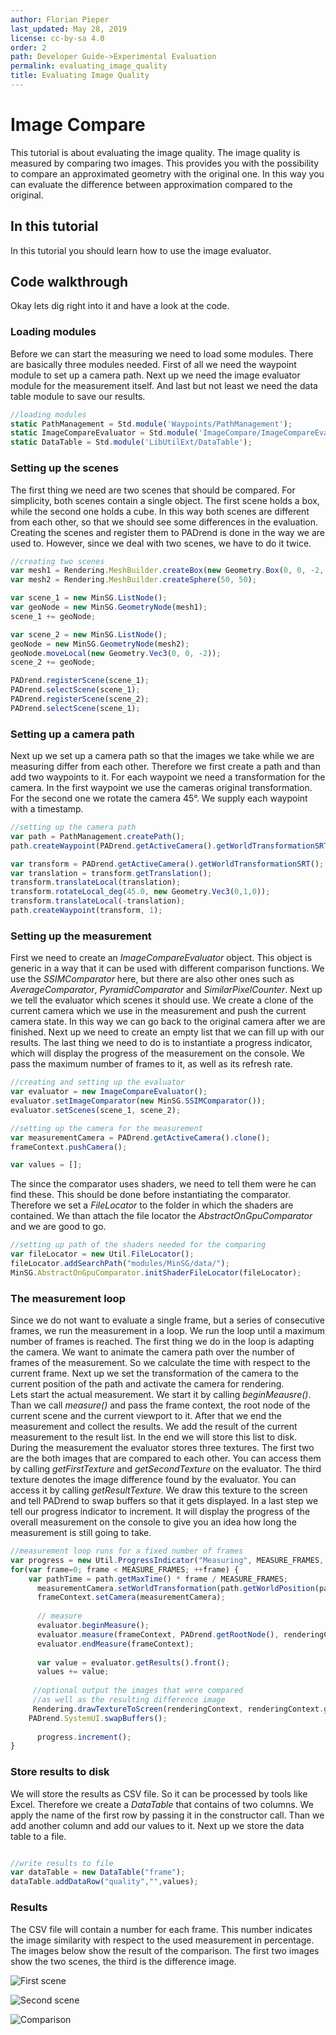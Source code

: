 ```yaml
---
author: Florian Pieper
last_updated: May 28, 2019
license: cc-by-sa 4.0
order: 2
path: Developer Guide->Experimental Evaluation
permalink: evaluating_image_quality
title: Evaluating Image Quality
---
```

<!------------------------------------------------------------------------------------------------
This work is licensed under the Creative Commons Attribution-ShareAlike 4.0 International License.
 To view a copy of this license, visit http://creativecommons.org/licenses/by-sa/4.0/.
 Author: Florian Pieper (fpieper@mail.uni-paderborn.de)
 PADrend Version 1.0.0
------------------------------------------------------------------------------------------------->


# Image Compare
This tutorial is about evaluating the image quality.
The image quality is measured by comparing two images.
This provides you with the possibility to compare an approximated geometry with the original one.
In this way you can evaluate the difference between approximation compared to the original.

## In this tutorial
In this tutorial you should learn how to use the image evaluator.

## Code walkthrough
Okay lets dig right into it and have a look at the code.

### Loading modules
Before we can start the measuring we need to load some modules.
There are basically three modules needed.
First of all we need the waypoint module to set up a camera path.
Next up we need the image evaluator module for the measurement itself.
And last but not least we need the data table module to save our results.

<!---INCLUDE src=ImageCompare.escript, start=14, end=17--->
<!---BEGINN_CODESECTION--->
<!---Automaticly generated section. Do not edit!!!--->
```js
//loading modules
static PathManagement = Std.module('Waypoints/PathManagement');
static ImageCompareEvaluator = Std.module('ImageCompare/ImageCompareEvaluator');
static DataTable = Std.module('LibUtilExt/DataTable');
```
<!---END_CODESECTION--->

### Setting up the scenes
The first thing we need are two scenes that should be compared.
For simplicity, both scenes contain a single object.
The first scene holds a box, while the second one holds a cube.
In this way both scenes are different from each other, so that we should see some differences in the evaluation.
Creating the scenes and register them to PADrend is done in the way we are used to.
However, since we deal with two scenes, we have to do it twice.

<!---INCLUDE src=ImageCompare.escript, start=27, end=43--->
<!---BEGINN_CODESECTION--->
<!---Automaticly generated section. Do not edit!!!--->
```js
//creating two scenes
var mesh1 = Rendering.MeshBuilder.createBox(new Geometry.Box(0, 0, -2, 1, 1, 1));
var mesh2 = Rendering.MeshBuilder.createSphere(50, 50);

var scene_1 = new MinSG.ListNode();
var geoNode = new MinSG.GeometryNode(mesh1);
scene_1 += geoNode;

var scene_2 = new MinSG.ListNode();
geoNode = new MinSG.GeometryNode(mesh2);
geoNode.moveLocal(new Geometry.Vec3(0, 0, -2));
scene_2 += geoNode;

PADrend.registerScene(scene_1);
PADrend.selectScene(scene_1);
PADrend.registerScene(scene_2);
PADrend.selectScene(scene_1);
```
<!---END_CODESECTION--->

### Setting up a camera path
Next up we set up a camera path so that the images we take while we are measuring differ from each other.
Therefore we first create a path and than add two waypoints to it.
For each waypoint we need a transformation for the camera.
In the first waypoint we use the cameras original transformation.
For the second one we rotate the camera 45°.
We supply each waypoint with a timestamp.

<!---INCLUDE src=ImageCompare.escript, start=45, end=54--->
<!---BEGINN_CODESECTION--->
<!---Automaticly generated section. Do not edit!!!--->
```js
//setting up the camera path
var path = PathManagement.createPath();
path.createWaypoint(PADrend.getActiveCamera().getWorldTransformationSRT(), 0);

var transform = PADrend.getActiveCamera().getWorldTransformationSRT();
var translation = transform.getTranslation();
transform.translateLocal(translation);
transform.rotateLocal_deg(45.0, new Geometry.Vec3(0,1,0));
transform.translateLocal(-translation);
path.createWaypoint(transform, 1);
```
<!---END_CODESECTION--->

### Setting up the measurement
First we need to create an _ImageCompareEvaluator_ object.
This object is generic in a way that it can be used with different comparison functions.
We use the _SSIMComparator_ here, but there are also other ones such as _AverageComparator_, _PyramidComparator_ and _SimilarPixelCounter_.
Next up we tell the evaluator which scenes it should use.
We create a clone of the current camera which we use in the measurement and push the current camera state.
In this way we can go back to the original camera after we are finished.
Next up we need to create an empty list that we can fill up with our results.
The last thing we need to do is to instantiate a progress indicator, which will display the progress of the measurement on the console.
We pass the maximum number of frames to it, as well as its refresh rate.

<!---INCLUDE src=ImageCompare.escript, start=56, end=65--->
<!---BEGINN_CODESECTION--->
<!---Automaticly generated section. Do not edit!!!--->
```js
//creating and setting up the evaluator
var evaluator = new ImageCompareEvaluator();
evaluator.setImageComparator(new MinSG.SSIMComparator());
evaluator.setScenes(scene_1, scene_2);

//setting up the camera for the measurement
var measurementCamera = PADrend.getActiveCamera().clone();
frameContext.pushCamera();

var values = [];
```
<!---END_CODESECTION--->

The since the comparator uses shaders, we need to tell them were he can find these.
This should be done before instantiating the comparator.
Therefore we set a _FileLocator_ to the folder in which the shaders are contained.
We than attach the file locator the _AbstractOnGpuComparator_ and we are good to go.

<!---INCLUDE src=ImageCompare.escript, start=22, end=25--->
<!---BEGINN_CODESECTION--->
<!---Automaticly generated section. Do not edit!!!--->
```js
//setting up path of the shaders needed for the comparing
var fileLocator = new Util.FileLocator();
fileLocator.addSearchPath("modules/MinSG/data/");
MinSG.AbstractOnGpuComparator.initShaderFileLocator(fileLocator);
```
<!---END_CODESECTION--->

### The measurement loop
Since we do not want to evaluate a single frame, but a series of consecutive frames, we run the measurement in a loop.
We run the loop until a maximum number of frames is reached.
The first thing we do in the loop is adapting the camera.
We want to animate the camera path over the number of frames of the measurement.
So we calculate the time with respect to the current frame.
Next up we set the transformation of the camera to the current position of the path and activate the camera for rendering.   
Lets start the actual measurement.
We start it by calling _beginMeausre()_.
Than we call _measure()_ and pass the frame context, the root node of the current scene and the current viewport to it.
After that we end the measurement and collect the results.
We add the result of the current measurement to the result list.
In the end we will store this list to disk.
During the measurement the evaluator stores three textures.
The first two are the both images that are compared to each other.
You can access them by calling _getFirstTexture_ and _getSecondTexture_ on the evaluator.
The third texture denotes the image difference found by the evaluator.
You can access it by calling _getResultTexture_.
We draw this texture to the screen and tell PADrend to swap buffers so that it gets displayed.
In a last step we tell our progress indicator to increment.
It will display the progress of the overall measurement on the console to give you an idea how long the measurement is still going to take.

<!---INCLUDE src=ImageCompare.escript, start=67, end=88--->
<!---BEGINN_CODESECTION--->
<!---Automaticly generated section. Do not edit!!!--->
```js
//measurement loop runs for a fixed number of frames
var progress = new Util.ProgressIndicator("Measuring", MEASURE_FRAMES, 0.1);
for(var frame=0; frame < MEASURE_FRAMES; ++frame) {
    var pathTime = path.getMaxTime() * frame / MEASURE_FRAMES;
      measurementCamera.setWorldTransformation(path.getWorldPosition(pathTime));
      frameContext.setCamera(measurementCamera);
  
      // measure
      evaluator.beginMeasure();
      evaluator.measure(frameContext, PADrend.getRootNode(), renderingContext.getViewport(););
      evaluator.endMeasure(frameContext);
  
      var value = evaluator.getResults().front();
      values += value;   
  
     //optional output the images that were compared
     //as well as the resulting difference image
     Rendering.drawTextureToScreen(renderingContext, renderingContext.getViewport();,  [evaluator.getResultTexture()], [new Geometry.Rect(0, 0, 1, 1)]);
    PADrend.SystemUI.swapBuffers();
        
      progress.increment();
}
```
<!---END_CODESECTION--->

### Store results to disk
We will store the results as CSV file.
So it can be processed by tools like Excel.
Therefore we create a _DataTable_ that contains of two columns.
We apply the name of the first row by passing it in the constructor call.
Than we add another column and add our values to it.
Next up we store the data table to a file.

<!---INCLUDE src=ImageCompare.escript, start=93, end=96--->
<!---BEGINN_CODESECTION--->
<!---Automaticly generated section. Do not edit!!!--->
```js

//write results to file
var dataTable = new DataTable("frame");
dataTable.addDataRow("quality","",values);
```
<!---END_CODESECTION--->

### Results
The CSV file will contain a number for each frame.
This number indicates the image similarity with respect to the used measurement in percentage.  
The images below show the result of the comparison.
The first two images show the two scenes, the third is the difference image.

![First scene](images/scene_1.png)

![Second scene](images/scene_2.png)

![Comparison](images/compare.png)
